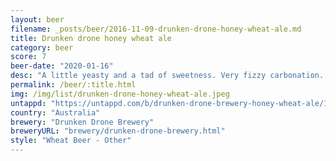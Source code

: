 ```yaml
---
layout: beer
filename: _posts/beer/2016-11-09-drunken-drone-honey-wheat-ale.md
title: Drunken drone honey wheat ale
category: beer
score: 7
beer-date: "2020-01-16"
desc: "A little yeasty and a tad of sweetness. Very fizzy carbonation. A good introduction to wheat beers"
permalink: /beer/:title.html
img: /img/list/drunken-drone-honey-wheat-ale.jpeg
untappd: "https://untappd.com/b/drunken-drone-brewery-honey-wheat-ale/1422302"
country: "Australia"
brewery: "Drunken Drone Brewery"
breweryURL: "brewery/drunken-drone-brewery.html"
style: "Wheat Beer - Other"
---
```

